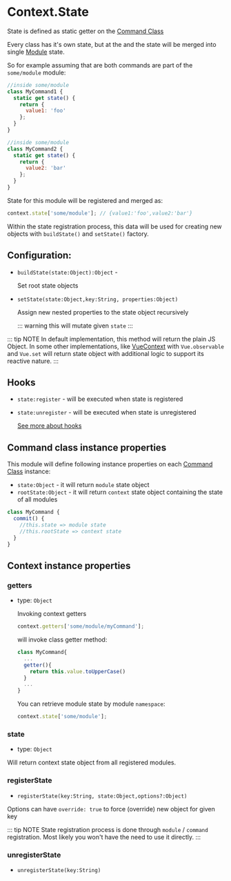 # Context.State

State is defined as static getter on the [Command Class](#command-class)

Every class has it's own state, but at the and the state will be merged into single [Module](/api/module.md) state.

So for example assuming that are both commands are part of the `some/module` module:

```js
//inside some/module
class MyCommand1 {
  static get state() {
    return {
      value1: 'foo'
    };
  }
}

//inside some/module
class MyCommand2 {
  static get state() {
    return {
      value2: 'bar'
    };
  }
}
```

State for this module will be registered and merged as:

```js
context.state['some/module']; // {value1:'foo',value2:'bar'}
```

Within the state registration process,
this data will be used for creating new objects with `buildState()` and `setState()` factory.

## Configuration:

- `buildState(state:Object):Object` -

  Set root state objects

- `setState(state:Object,key:String, properties:Object)`

  Assign new nested properties to the state object recursively

  ::: warning
  this will mutate given `state`
  :::

::: tip NOTE
In default implementation, this method will return the plain JS Object.
In some other implementations, like [VueContext](/plugins/vue-context.md) with `Vue.observable` and
`Vue.set` will return state object with additional logic to support its reactive nature.
:::

## Hooks

- `state:register` - will be executed when state is registered
- `state:unregister` - will be executed when state is unregistered

  [See more about hooks](/plugins.md#hooks)

## Command class instance properties

This module will define following instance properties on each [Command Class](./command-class) instance:

- `state:Object` - it will return `module` state object
- `rootState:Object` - it will return `context` state object containing the state of all modules

```js
class MyCommand {
  commit() {
    //this.state => module state
    //this.rootState => context state
  }
}
```

## Context instance properties

### getters

- type: `Object`

  Invoking context getters

  ```js
  context.getters['some/module/myCommand'];
  ```

  will invoke class getter method:

  ```js
  class MyCommand{
    ...
    getter(){
      return this.value.toUpperCase()
    }
    ...
  }
  ```
  You can retrieve module state by module `namespace`:

  ```js
  context.state['some/module'];
  ```

### state

- type: `Object`

Will return context state object from all registered modules.

### registerState

- `registerState(key:String, state:Object,options?:Object)`

Options can have `override: true`  to force (override) new object for given key

::: tip NOTE
State registration process is done through `module` / `command` registration.
Most likely you won't have the need to use it directly.
:::

### unregisterState

- `unregisterState(key:String)`
